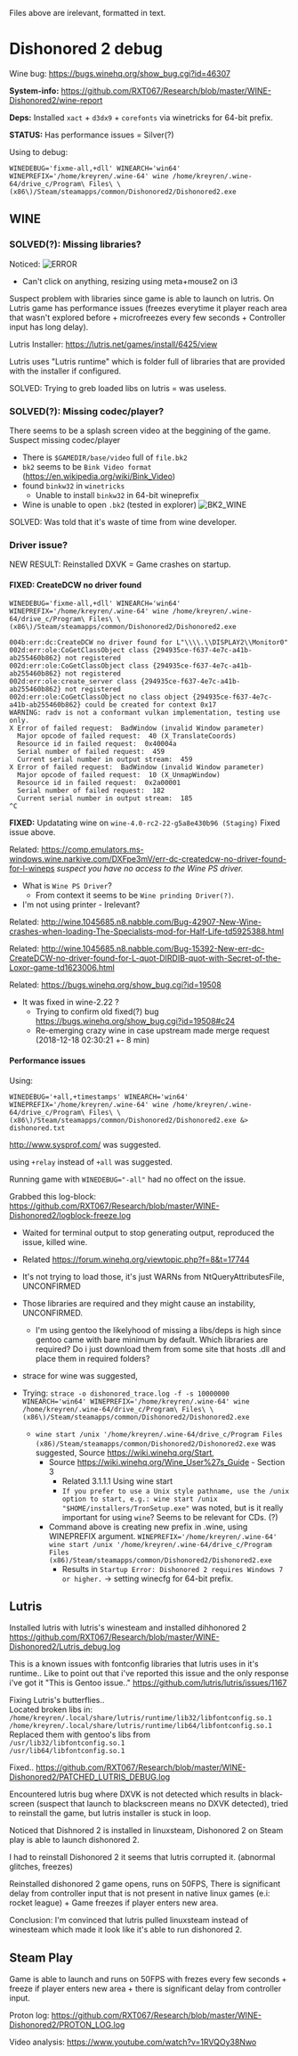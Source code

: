 Files above are irelevant, formatted in text.

# Dishonored 2 debug
Wine bug: https://bugs.winehq.org/show_bug.cgi?id=46307

**System-info:** https://github.com/RXT067/Research/blob/master/WINE-Dishonored2/wine-report

**Deps:** Installed `xact` + `d3dx9` + `corefonts` via winetricks for 64-bit prefix.

**STATUS:** Has performance issues = Silver(?)

Using to debug:

```
WINEDEBUG='fixme-all,+dll' WINEARCH='win64' WINEPREFIX='/home/kreyren/.wine-64' wine /home/kreyren/.wine-64/drive_c/Program\ Files\ \(x86\)/Steam/steamapps/common/Dishonored2/Dishonored2.exe 
```

## WINE

### SOLVED(?): Missing libraries?

Noticed:
![ERROR](https://i.imgur.com/Wkv2dK5.jpg "ERROR")
- Can't click on anything, resizing using meta+mouse2 on i3

Suspect problem with libraries since game is able to launch on lutris. On Lutris game has performance issues (freezes everytime it player reach area that wasn't explored before + microfreezes every few seconds + Controller input has long delay).

Lutris Installer: https://lutris.net/games/install/6425/view

Lutris uses "Lutris runtime" which is folder full of libraries that are provided with the installer if configured.

SOLVED: Trying to greb loaded libs on lutris = was useless.

### SOLVED(?): Missing codec/player?
There seems to be a splash screen video at the beggining of the game. Suspect missing codec/player

- There is `$GAMEDIR/base/video` full of `file.bk2` 
- `bk2` seems to be `Bink Video format`  (https://en.wikipedia.org/wiki/Bink_Video)
- found `binkw32` in `winetricks` 
   - Unable to install `binkw32` in 64-bit wineprefix
- Wine is unable to open `.bk2` (tested in explorer)
![BK2_WINE](https://i.imgur.com/9lwZgiY.jpg)

SOLVED: Was told that it's waste of time from wine developer.

### Driver issue?

NEW RESULT: Reinstalled DXVK = Game crashes on startup.

#### FIXED: CreateDCW no driver found
```
WINEDEBUG='fixme-all,+dll' WINEARCH='win64' WINEPREFIX='/home/kreyren/.wine-64' wine /home/kreyren/.wine-64/drive_c/Program\ Files\ \(x86\)/Steam/steamapps/common/Dishonored2/Dishonored2.exe 

004b:err:dc:CreateDCW no driver found for L"\\\\.\\DISPLAY2\\Monitor0"
002d:err:ole:CoGetClassObject class {294935ce-f637-4e7c-a41b-ab255460b862} not registered
002d:err:ole:CoGetClassObject class {294935ce-f637-4e7c-a41b-ab255460b862} not registered
002d:err:ole:create_server class {294935ce-f637-4e7c-a41b-ab255460b862} not registered
002d:err:ole:CoGetClassObject no class object {294935ce-f637-4e7c-a41b-ab255460b862} could be created for context 0x17
WARNING: radv is not a conformant vulkan implementation, testing use only.
X Error of failed request:  BadWindow (invalid Window parameter)
  Major opcode of failed request:  40 (X_TranslateCoords)
  Resource id in failed request:  0x40004a
  Serial number of failed request:  459
  Current serial number in output stream:  459
X Error of failed request:  BadWindow (invalid Window parameter)
  Major opcode of failed request:  10 (X_UnmapWindow)
  Resource id in failed request:  0x2a00001
  Serial number of failed request:  182
  Current serial number in output stream:  185
^C
```

**FIXED:** Updatating wine on `wine-4.0-rc2-22-g5a8e430b96 (Staging)` Fixed issue above.


Related: https://comp.emulators.ms-windows.wine.narkive.com/DXFpe3mV/err-dc-createdcw-no-driver-found-for-l-wineps
*suspect you have no access to the Wine PS driver.* 
- What is `Wine PS Driver`? 
   - From context it seems to be `Wine prinding Driver(?)`.
- I'm not using printer - Irelevant?

Related: http://wine.1045685.n8.nabble.com/Bug-42907-New-Wine-crashes-when-loading-The-Specialists-mod-for-Half-Life-td5925388.html

Related: http://wine.1045685.n8.nabble.com/Bug-15392-New-err-dc-CreateDCW-no-driver-found-for-L-quot-DIRDIB-quot-with-Secret-of-the-Loxor-game-td1623006.html

Related: https://bugs.winehq.org/show_bug.cgi?id=19508
- It was fixed in wine-2.22 ?
   - Trying to confirm old fixed(?) bug https://bugs.winehq.org/show_bug.cgi?id=19508#c24
   - Re-emerging crazy wine in case upstream made merge request (2018-12-18 02:30:21 +- 8 min)


#### Performance issues

Using:
```
WINEDEBUG='+all,+timestamps' WINEARCH='win64' WINEPREFIX='/home/kreyren/.wine-64' wine /home/kreyren/.wine-64/drive_c/Program\ Files\ \(x86\)/Steam/steamapps/common/Dishonored2/Dishonored2.exe &> dishonored.txt

```

http://www.sysprof.com/ was suggested.

using `+relay` instead of `+all` was suggested.

Running game with `WINEDEBUG="-all"` had no offect on the issue.

Grabbed this log-block:
https://github.com/RXT067/Research/blob/master/WINE-Dishonored2/logblock-freeze.log
- Waited for terminal output to stop generating output, reproduced the issue, killed wine.
- Related https://forum.winehq.org/viewtopic.php?f=8&t=17744
- It's not trying to load those, it's just WARNs from NtQueryAttributesFile, UNCONFIRMED
- Those libraries are required and they might cause an instability, UNCONFIRMED.
   - I'm using gentoo the likelyhood of missing a libs/deps is high since gentoo came with bare minimum by default. Which libraries are required? Do i just download them from some site that hosts .dll and place them in required folders?

- strace for wine was suggested,
- Trying: `strace -o dishonored_trace.log -f -s 10000000 WINEARCH='win64' WINEPREFIX='/home/kreyren/.wine-64' wine /home/kreyren/.wine-64/drive_c/Program\ Files\ \(x86\)/Steam/steamapps/common/Dishonored2/Dishonored2.exe`
   - `wine start /unix '/home/kreyren/.wine-64/drive_c/Program Files (x86)/Steam/steamapps/common/Dishonored2/Dishonored2.exe`  was suggested, Source https://wiki.winehq.org/Start, 
      - Source  https://wiki.winehq.org/Wine_User%27s_Guide  - Section 3
         - Related 3.1.1.1 Using wine start
         - `If you prefer to use a Unix style pathname, use the /unix option to start, e.g.: wine start /unix "$HOME/installers/TronSetup.exe"` was noted, but is it really important for using `wine`? Seems to be relevant for CDs. (?)
      - Command above is creating new prefix in .wine, using WINEPREFIX argument. `WINEPREFIX='/home/kreyren/.wine-64' wine start /unix '/home/kreyren/.wine-64/drive_c/Program Files (x86)/Steam/steamapps/common/Dishonored2/Dishonored2.exe`
         - Results in `Startup Error: Dishonored 2 requires Windows 7 or higher.` -> setting winecfg for 64-bit prefix.

## Lutris
Installed lutris with lutris's winesteam and installed dihhonored 2 https://github.com/RXT067/Research/blob/master/WINE-Dishonored2/Lutris_debug.log

This is a known issues with fontconfig libraries that lutris uses in it's runtime.. Like to point out that i've reported this issue and the only response i've got it "This is Gentoo issue.." https://github.com/lutris/lutris/issues/1167

Fixing Lutris's butterflies.. <br />
Located broken libs in:<br />
`/home/kreyren/.local/share/lutris/runtime/lib32/libfontconfig.so.1`<br />
`/home/kreyren/.local/share/lutris/runtime/lib64/libfontconfig.so.1`<br />
Replaced them with gentoo's libs from <br />
`/usr/lib32/libfontconfig.so.1`<br />
`/usr/lib64/libfontconfig.so.1`<br />

Fixed.. https://github.com/RXT067/Research/blob/master/WINE-Dishonored2/PATCHED_LUTRIS_DEBUG.log

Encountered lutris bug where DXVK is not detected which results in black-screen (suspect that launch to blackscreen means no DXVK detected), tried to reinstall the game, but lutris installer is stuck in loop.

Noticed that Dishnored 2 is installed in linuxsteam, Dishonored 2 on Steam play is able to launch dishonored 2.

I had to reinstall Dishonored 2 it seems that lutris corrupted it. (abnormal glitches, freezes)

Reinstalled dishonored 2 game opens, runs on 50FPS, There is significant delay from controller input that is not present in native linux games (e.i: rocket league) + Game freezes if player enters new area.

Conclusion: I'm convinced that lutris pulled linuxsteam instead of winesteam which made it look like it's able to run dishonored 2.

## Steam Play
Game is able to launch and runs on 50FPS with frezes every few seconds + freeze if player enters new area + there is significant delay from controller input.

Proton log: https://github.com/RXT067/Research/blob/master/WINE-Dishonored2/PROTON_LOG.log

Video analysis: https://www.youtube.com/watch?v=1RVQOy38Nwo
